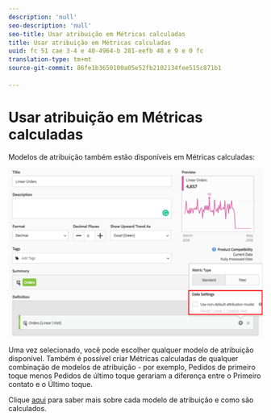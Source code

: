 ```yaml
---
description: 'null'
seo-description: 'null'
seo-title: Usar atribuição em Métricas calculadas
title: Usar atribuição em Métricas calculadas
uuid: fc 51 cae 3-4 e 40-4964-b 281-eefb 48 e 9 e 0 fc
translation-type: tm+mt
source-git-commit: 86fe1b3650100a05e52fb2102134fee515c871b1

---
```



# Usar atribuição em Métricas calculadas

Modelos de atribuição também estão disponíveis em Métricas calculadas:

![](assets/Calc_Metric_Settings.png)

Uma vez selecionado, você pode escolher qualquer modelo de atribuição disponível. Também é possível criar Métricas calculadas de qualquer combinação de modelos de atribuição - por exemplo, Pedidos de primeiro toque menos Pedidos de último toque gerariam a diferença entre o Primeiro contato e o Último toque.

Clique [aqui](../../../analyze/analysis-workspace/attribution-iq/attribution.md#section_4B9E7F83AE0B451A992397E55C3F5871) para saber mais sobre cada modelo de atribuição e como são calculados.
